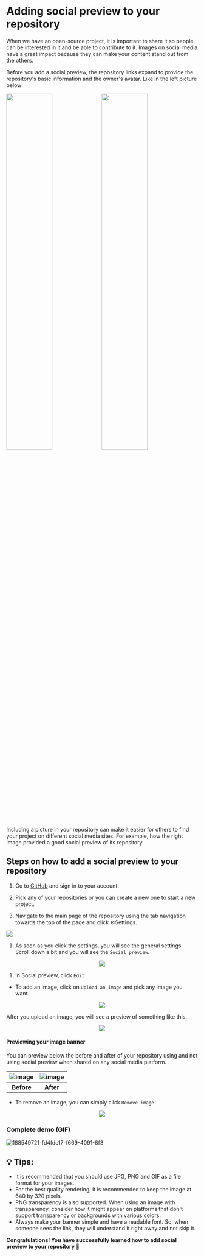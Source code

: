 # Adding social preview to your repository

When we have an open-source project, it is important to share it so people can be interested in it and be able to contribute to it. Images on social media have a great impact because they can make your content stand out from the others.

Before you add a social preview, the repository links expand to provide the repository's basic information and the owner's avatar. Like in the left picture below:

<p align="center">

  <img src="https://user-images.githubusercontent.com/93916892/188522879-596581e2-e915-42f1-a1bd-3dc5dce10f19.png" width="49%"></img>
  <img src="https://user-images.githubusercontent.com/93916892/188523195-92dc39a9-1926-4812-91ce-5c670ddad0d5.png" width="49%"></img>

</p>


Including a picture in your repository can make it easier for others to find your project on different social media sites. For example, how the right image provided a good social preview of its repository. 

## Steps on how to add a social preview to your repository

1. Go to [GitHub](https://github.com) and sign in to your account.

2. Pick any of your repositories or you can create a new one to start a new project.

3. Navigate to the main page of the repository using the tab navigation towards the top of the page and click ⚙Settings.

<p align="center">

  <img src="https://user-images.githubusercontent.com/93916892/188524405-2f20ae20-62ea-4056-ba02-0ccd5a33b31b.png"></img>
  
</p>


1. As soon as you click the settings, you will see the general settings. Scroll down a bit and you will see the `Social preview`.

<p align="center">
  <img src="https://user-images.githubusercontent.com/93916892/188524582-3148100c-8ff6-453e-8d00-2f36f17c3240.png"></img>
</p>


1. In Social preview, click `Edit`

- To add an image, click on `Upload an image` and pick any image you want.

<p align="center">
  <img src="https://user-images.githubusercontent.com/93916892/188525196-07465516-1627-4cb8-bf40-29a46e4abe7b.png"></img>
</p>


After you upload an image, you will see a preview of something like this.

<p align="center">
  <img src="https://user-images.githubusercontent.com/93916892/188525840-76782a16-a97b-44f8-9eef-eefc20da76c8.png"></img>
</p>


#### Previewing your image banner
You can preview below the before and after of your repository using and not using social preview when shared on any social media platform.

| ![image](https://user-images.githubusercontent.com/93916892/188542496-d36eeb46-58d6-4a54-87d1-ef35cdbd3008.png)  | ![image](https://user-images.githubusercontent.com/93916892/188542525-74365d41-e0f4-4b1e-82bc-b0c3acc97fbd.png) | 
|:---:|:---:|
| **Before** | **After** | 


- To remove an image, you can simply click `Remove image`

<p align="center">
  <img src="https://user-images.githubusercontent.com/93916892/188543037-6dd9813c-b147-4aa3-ab53-d7c08716c5d6.png"></img>
</p>

### Complete demo (GIF)

![188549721-fd4fdc17-f669-4091-8f3](https://user-images.githubusercontent.com/51878265/189722745-0d0ffeda-9a8a-4103-8321-1e197a404a0f.gif)

## 💡 Tips:
- It is recommended that you should use JPG, PNG and GIF as a file format for your images. 
- For the best quality rendering, it is recommended to keep the image at 640 by 320 pixels.
- PNG transparency is also supported. When using an image with transparency, consider how it might appear on platforms that don't support transparency or backgrounds with various colors.
- Always make your banner simple and have a readable font. So, when someone sees the link, they will understand it right away and not skip it.

**Congratulations! You have successfully learned how to add social preview to your repository 🚀**
